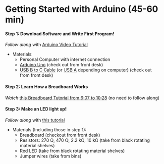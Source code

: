 # Getting Started with Arduino (45-60 min)
#### Step 1: Download Software and Write First Program!
_Follow along_ with [Arduino Video Tutorial](https://www.youtube.com/watch?v=fJWR7dBuc18&list=PLGs0VKk2DiYw-L-RibttcvK-WBZm8WLEP)
   - Materials:
     - Personal Computer with internet connection
     - [Arduino Uno](https://store.arduino.cc/products/arduino-uno-rev3) (check out from front desk)
     - [USB B to C Cable](https://www.amazon.com/CableCreation-Printer-Compatible-MacBook-Printers/dp/B012V563B6/ref=sr_1_1_sspa?crid=WI7JKFTP5ILK&keywords=Arduino%2Busb%2Bb%2Bto%2Busb%2Bc&qid=1701283092&sprefix=arduino%2Busb%2Bb%2Bto%2Busb%2B%2Caps%2C171&sr=8-1-spons&sp_csd=d2lkZ2V0TmFtZT1zcF9hdGY&th=1) (or [USB A](https://www.amazon.com/Amazon-Basics-External-Gold-Plated-Connectors/dp/B00NH11KIK/ref=sr_1_3?crid=1BH4NNHM5D7PO&keywords=Arduino+usb+b+to+usb+a&qid=1701283472&sprefix=arduino+usb+b+to+usb+%2Caps%2C230&sr=8-3) depending on computer) (check out from front desk)
#### Step 2: Learn How a Breadboard Works
_Watch_ [this Breadboard Tutorial from 6:07 to 10:28](https://youtu.be/XpMZoR3fgd0?feature=shared&t=367) (no need to follow along)
#### Step 3: Make an LED light up!
_Follow along_ with [this tutorial](https://learn.adafruit.com/adafruit-arduino-lesson-2-leds/overview)
   - Materials (Including those in step 1):
     - Breadboard (checkout from front desk)
     - Resistors: 270 Ω, 470 Ω, 2.2 kΩ, 10 kΩ (take from black rotating material shelves)
     - Red LED (take from black rotating material shelves)
     - Jumper wires (take from bins)
